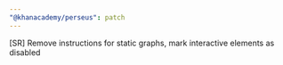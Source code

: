 ```yaml
---
"@khanacademy/perseus": patch
---
```


[SR] Remove instructions for static graphs, mark interactive elements as disabled
